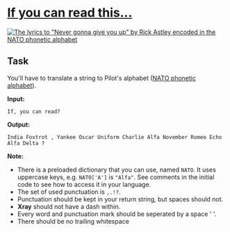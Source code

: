 # [If you can read this...](https://www.codewars.com/kata/if-you-can-read-this-dot-dot-dot "https://www.codewars.com/kata/586538146b56991861000293")

[![The lyrics to \"Never gonna give you up\" by Rick Astley encoded in the NATO phonetic alphabet](https://9gag.com/photo/amrb4r9_700b.jpg)](http://9gag.com/gag/amrb4r9)

## Task

You'll have to translate a string to Pilot's
alphabet ([NATO phonetic alphabet](https://en.wikipedia.org/wiki/NATO_phonetic_alphabet)).

**Input:**

`If, you can read?`

**Output:**

`India Foxtrot , Yankee Oscar Uniform Charlie Alfa November Romeo Echo Alfa Delta ?`

**Note:**

- There is a preloaded dictionary that you can use, named `NATO`. It uses uppercase keys, e.g. `NATO['A']` is `"Alfa"`.
  See comments in the initial code to see how to access it in your language.
- The set of used punctuation is `,.!?`.
- Punctuation should be kept in your return string, but spaces should not.
- __Xray__ should not have a dash within.
- Every word and punctuation mark should be seperated by a space ' '.
- There should be no trailing whitespace